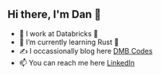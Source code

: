 ## Hi there, I'm Dan 👋

- 🏢 I work at Databricks 🧱
- 🌱 I’m currently learning Rust 🦀
- ✍️ I occassionally blog here [DMB Codes](https://dmb.codes/)
- 📫 You can reach me here [LinkedIn](https://www.linkedin.com/in/db-dan/)

